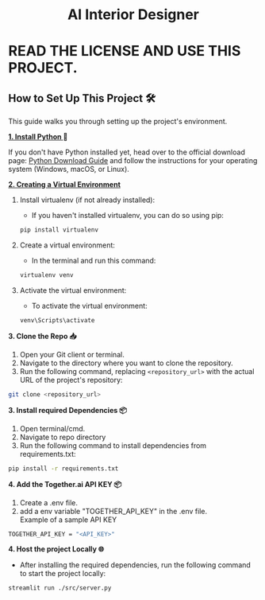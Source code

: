 # <center> AI Interior Designer <center>

# READ THE LICENSE AND USE THIS PROJECT.

## How to Set Up This Project 🛠️

This guide walks you through setting up the project's environment.

**<u>1. Install Python </u>🐍**

If you don't have Python installed yet, head over to the official download page: [Python Download Guide](https://wiki.python.org/moin/BeginnersGuide/Download) and follow the instructions for your operating system (Windows, macOS, or Linux).

**<u>2. Creating a Virtual Environment</u>**

1. Install virtualenv (if not already installed):

   - If you haven't installed virtualenv, you can do so using pip:

   ```bash
   pip install virtualenv
   ```

2. Create a virtual environment:

   - In the terminal and run this command:

   ```bash
   virtualenv venv
   ```

3. Activate the virtual environment:

   - To activate the virtual environment:

   ```bash
   venv\Scripts\activate
   ```

**3. Clone the Repo 📥**

1. Open your Git client or terminal.
2. Navigate to the directory where you want to clone the repository.
3. Run the following command, replacing `<repository_url>` with the actual URL of the project's repository:

```bash
git clone <repository_url>
```

**3. Install required Dependencies 📦**

1. Open terminal/cmd.
2. Navigate to repo directory
3. Run the following command to install dependencies from requirements.txt:

```bash
pip install -r requirements.txt
```

**4. Add the Together.ai API KEY 📦**

1. Create a .env file.
2. add a env variable "TOGETHER_API_KEY" in the .env file.  
   Example of a sample API KEY

```bash
TOGETHER_API_KEY = "<API_KEY>"
```

**4. Host the project Locally 🌐**

- After installing the required dependencies, run the following command to start the project locally:

```bash
streamlit run ./src/server.py
```
